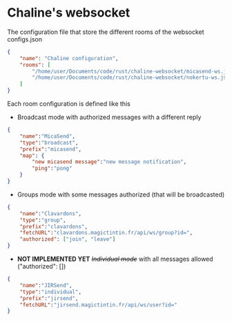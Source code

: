 # Chaline's websocket

The configuration file that store the different rooms of the websocket\
configs.json
```json
{
    "name": "Chaline configuration",
    "rooms": [
        "/home/user/Documents/code/rust/chaline-websocket/micasend-ws.json",
        "/home/user/Documents/code/rust/chaline-websocket/nokertu-ws.json"
    ]
}
```

Each room configuration is defined like this
- Broadcast mode with authorized messages with a different reply
```json
{
    "name":"MicaSend",
    "type":"broadcast",
    "prefix":"micasend",
    "map": {
        "new micasend message":"new message notification",
        "ping":"pong"
    }
}
```
- Groups mode with some messages authorized (that will be broadcasted)
```json
{
    "name":"Clavardons",
    "type":"group",
    "prefix":"clavardons",
    "fetchURL":"clavardons.magictintin.fr/api/ws/group?id=",
    "authorized": ["join", "leave"]
}
```
- **NOT IMPLEMENTED YET** *~~Individual mode~~* with all messages allowed ("authorized": [])
```json
{
    "name":"JIRSend",
    "type":"individual",
    "prefix":"jirsend",
    "fetchURL":"jirsend.magictintin.fr/api/ws/user?id="
}
```